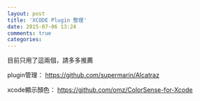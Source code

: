 ```yaml
---
layout: post
title: 'XCODE Plugin 整理'
date: 2015-07-06 13:24
comments: true
categories: 
---
```

目前只用了這兩個，請多多推薦

plugin管理：
https://github.com/supermarin/Alcatraz

xcode顯示顏色：
https://github.com/omz/ColorSense-for-Xcode